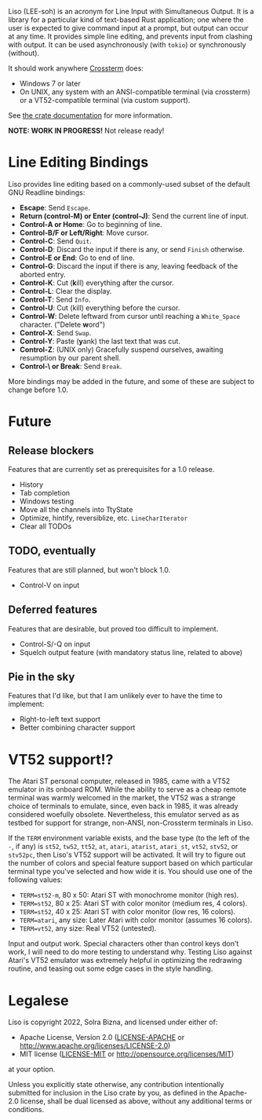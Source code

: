 Liso (LEE-soh) is an acronym for Line Input with Simultaneous Output. It is a library for a particular kind of text-based Rust application; one where the user is expected to give command input at a prompt, but output can occur at any time. It provides simple line editing, and prevents input from clashing with output. It can be used asynchronously (with `tokio`) or synchronously (without).

It should work anywhere [Crossterm](https://crates.io/crates/crossterm) does:

- Windows 7 or later
- On UNIX, any system with an ANSI-compatible terminal (via crossterm) or a
  VT52-compatible terminal (via custom support).

See [the crate documentation](https://docs.rs/liso/latest/liso/) for more information.

**NOTE: WORK IN PROGRESS!** Not release ready!

# Line Editing Bindings

Liso provides line editing based on a commonly-used subset of the default GNU Readline bindings:

- **Escape**: Send `Escape`.
- **Return (control-M) or Enter (control-J)**: Send the current line of input.
- **Control-A or Home**: Go to beginning of line.
- **Control-B/F or Left/Right**: Move cursor.
- **Control-C**: Send `Quit`.
- **Control-D**: Discard the input if there is any, or send `Finish` otherwise.
- **Control-E or End**: Go to end of line.
- **Control-G**: Discard the input if there is any, leaving feedback of the aborted entry.
- **Control-K**: Cut (**k**ill) everything after the cursor.
- **Control-L**: Clear the display.
- **Control-T**: Send `Info`.
- **Control-U**: Cut (kill) everything before the cursor.
- **Control-W**: Delete leftward from cursor until reaching a `White_Space` character. ("Delete **w**ord")
- **Control-X**: Send `Swap`.
- **Control-Y**: Paste (**y**ank) the last text that was cut.
- **Control-Z**: (UNIX only) Gracefully suspend ourselves, awaiting resumption by our parent shell.
- **Control-\\ or Break**: Send `Break`.

More bindings may be added in the future, and some of these are subject to change before 1.0.

# Future

## Release blockers

Features that are currently set as prerequisites for a 1.0 release.

- History
- Tab completion
- Windows testing
- Move all the channels into TtyState
- Optimize, hintify, reversiblize, etc. `LineCharIterator`
- Clear all TODOs

## TODO, eventually

Features that are still planned, but won't block 1.0.

- Control-V on input

## Deferred features

Features that are desirable, but proved too difficult to implement.

- Control-S/-Q on input
- Squelch output feature (with mandatory status line, related to above)

## Pie in the sky

Features that I'd like, but that I am unlikely ever to have the time to implement:

- Right-to-left text support
- Better combining character support

# VT52 support!?

The Atari ST personal computer, released in 1985, came with a VT52 emulator in its onboard ROM. While the ability to serve as a cheap remote terminal was warmly welcomed in the market, the VT52 was a strange choice of terminals to emulate, since, even back in 1985, it was already considered woefully obsolete. Nevertheless, this emulator served as as testbed for support for strange, non-ANSI, non-Crossterm terminals in Liso.

If the `TERM` environment variable exists, and the base type (to the left of the `-`, if any) is `st52`, `tw52`, `tt52`, `at`, `atari`, `atarist`, `atari_st`, `vt52`, `stv52`, or `stv52pc`, then Liso's VT52 support will be activated. It will try to figure out the number of colors and special feature support based on which particular terminal type you've selected and how wide it is. You should use one of the following values:

- `TERM=st52-m`, 80 x 50: Atari ST with monochrome monitor (high res).
- `TERM=st52`, 80 x 25: Atari ST with color monitor (medium res, 4 colors).
- `TERM=st52`, 40 x 25: Atari ST with color monitor (low res, 16 colors).
- `TERM=atari`, any size: Later Atari with color monitor (assumes 16 colors).
- `TERM=vt52`, any size: Real VT52 (untested).

Input and output work. Special characters other than control keys don't work, I will need to do more testing to understand why. Testing Liso against Atari's VT52 emulator was extremely helpful in optimizing the redrawing routine, and teasing out some edge cases in the style handling.

# Legalese

Liso is copyright 2022, Solra Bizna, and licensed under either of:

 * Apache License, Version 2.0
   ([LICENSE-APACHE](LICENSE-APACHE) or
   <http://www.apache.org/licenses/LICENSE-2.0>)
 * MIT license
   ([LICENSE-MIT](LICENSE-MIT) or <http://opensource.org/licenses/MIT>)

at your option.

Unless you explicitly state otherwise, any contribution intentionally
submitted for inclusion in the Liso crate by you, as defined
in the Apache-2.0 license, shall be dual licensed as above, without any
additional terms or conditions.
